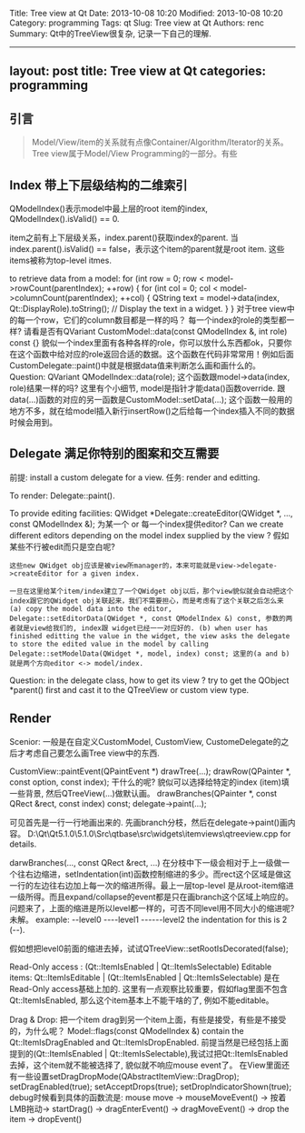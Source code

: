 Title: Tree view at Qt 
Date: 2013-10-08 10:20
Modified: 2013-10-08 10:20
Category: programming
Tags: qt
Slug: Tree view at Qt 
Authors: renc
Summary: Qt中的TreeView很复杂, 记录一下自己的理解. 

--- 
layout: post 
title: Tree view at Qt 
categories: programming 
--- 

引言
----
> Model/View/item的关系就有点像Container/Algorithm/Iterator的关系。
> Tree view属于Model/View Programming的一部分。有些
> 

Index 带上下层级结构的二维索引 
----
QModelIndex()表示model中最上层的root item的index, QModelIndex().isValid() == 0. 

item之前有上下层级关系，index.parent()获取index的parent. 当index.parent().isValid() == false，表示这个item的parent就是root item. 这些items被称为top-level itmes. 

to retrieve data from a model:
for (int row = 0; row < model->rowCount(parentIndex); ++row)
{
	for (int col = 0; col < model->columnCount(parentIndex); ++col)
	{
		QString text = model->data(index, Qt::DisplayRole).toString();
        // Display the text in a widget.
	}
}
对于tree view中的每一个row，它们的column数目都是一样的吗？
每一个index的role的类型都一样? 请看是否有QVariant CustomModel::data(const QModelIndex &, int role) const {} 貌似一个index里面有各种各样的role，你可以放什么东西都ok，只要你在这个函数中给对应的role返回合适的数据。这个函数在代码非常常用！例如后面CustomDelegate::paint()中就是根据data值来判断怎么画和画什么的。
Question: QVariant QModelIndex::data(role); 这个函数跟model->data(index, role)结果一样的吗? 这里有个小细节, model是指针才能data()函数override. 
跟data(...)函数的对应的另一函数是CustomModel::setData(...); 这个函数一般用的地方不多，就在给model插入新行insertRow()之后给每一个index插入不同的数据时候会用到。

Delegate 满足你特别的图案和交互需要 
----
前提: install a custom delegate for a view. 
任务: render and editting. 

To render:
	Delegate::paint().
	
To provide editing facilities:
	QWidget *Delegate::createEditor(QWidget *, ..., const QModelIndex &);
	为某一个 or 每一个index提供editor? Can we create different editors depending on the model index supplied by the view ? 假如某些不行被edit而只是空白呢? 
	
	这些new QWidget obj应该是被view所manager的，本来可能就是view->delegate->createEditor for a given index.
	
	一旦在这里给某个item/index建立了一个QWidget obj以后，那个view貌似就会自动把这个index跟它的QWidget obj关联起来，我们不需要担心，而是考虑有了这个关联之后怎么来 (a) copy the model data into the editor, Delegate::setEditorData(QWidget *, const QModelIndex &) const, 参数的两者就是view给我们的, index跟 widget已经一一对应好的. (b) when user has finished editting the value in the widget, the view asks the delegate to store the edited value in the model by calling Delegate::setModelData(QWidget *, model, index) const; 这里的(a and b)就是两个方向editor <-> model/index.  
	
Question: in the delegate class, how to get its view ? try to get the QObject *parent() first and cast it to the QTreeView or custom view type.
	
	
Render
----
Scenior: 一般是在自定义CustomModel, CustomView, CustomeDelegate的之后才考虑自己要怎么画Tree view中的东西. 

CustomView::paintEvent(QPaintEvent *)
	drawTree(...);
		drawRow(QPainter *, const option, const index); 干什么的呢?
			貌似可以选择给特定的index (item)填一些背景, 然后QTreeView(...)做默认画。
			drawBranches(QPainter *, const QRect &rect, const index) const;
			delegate->paint(...);
			
可见首先是一行一行地画出来的. 先画branch分枝，然后在delegate->paint()画内容。
D:\Qt\Qt5.1.0\5.1.0\Src\qtbase\src\widgets\itemviews\qtreeview.cpp for details.

darwBranches(..., const QRect &rect, ...)
	在分枝中下一级会相对于上一级做一个往右边缩进，setIndentation(int)函数控制缩进的多少。而rect这个区域是做这一行的左边往右边加上每一次的缩进所得。最上一层top-level 是从root-item缩进一级所得。而且expand/collapse的event都是只在画branch这个区域上响应的。
	问题来了，上面的缩进是所以level都一样的，可否不同level用不同大小的缩进呢? 未解。
example:
--level0
----level1
------level2
the indentation for this is 2 (--). 

假如想把level0前面的缩进去掉，试试QTreeView::setRootIsDecorated(false);



Read-Only access : (Qt::ItemIsEnabled | Qt::ItemIsSelectable)
Editable items: Qt::ItemIsEditable | (Qt::ItemIsEnabled | Qt::ItemIsSelectable) 是在Read-Only access基础上加的. 
这里有一点观察比较重要，假如flag里面不包含Qt::ItemIsEnabled, 那么这个item基本上不能干啥的了, 例如不能editable。 

Drag & Drop: 把一个item drag到另一个item上面，有些是接受，有些是不接受的，为什么呢？
Model::flags(const QModelIndex &) contain the Qt::ItemIsDragEnabled and Qt::ItemIsDropEnabled. 前提当然是已经包括上面提到的(Qt::ItemIsEnabled | Qt::ItemIsSelectable),我试过把Qt::ItemIsEnabled去掉，这个item就不能被选择了, 貌似就不响应mouse event了。
在View里面还有一些设置setDragDropMode(QAbstractItemView::DragDrop); setDragEnabled(true); setAcceptDrops(true); setDropIndicatorShown(true);
debug时候看到具体的函数流是: mouse move -> mouseMoveEvent() -> 按着LMB拖动-> startDrag() -> dragEnterEvent() -> dragMoveEvent() -> drop the item -> dropEvent()


